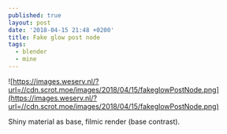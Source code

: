 ```yaml
---
published: true
layout: post
date: '2018-04-15 21:48 +0200'
title: Fake glow post node
tags:
  - blender
  - mine
---
```

![https://images.weserv.nl/?url=//cdn.scrot.moe/images/2018/04/15/fakeglowPostNode.png](https://images.weserv.nl/?url=//cdn.scrot.moe/images/2018/04/15/fakeglowPostNode.png)

Shiny material as base, filmic render (base contrast). 

